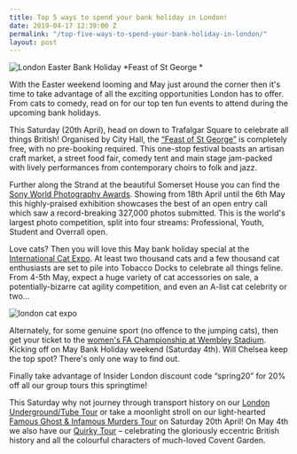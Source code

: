 ```yaml
---
title: Top 5 ways to spend your bank holiday in London!
date: 2019-04-17 12:39:00 Z
permalink: "/top-five-ways-to-spend-your-bank-holiday-in-london/"
layout: post
---
```


![London Easter Bank Holiday](/uploads/feast%20of%20st%20george.jpg) *Feast of St George *

 

With the Easter weekend looming and May just around the corner then it's time to take advantage of all the exciting opportunities London has to offer. From cats to comedy, read on for our top ten fun events to attend during the upcoming bank holidays. 

 

 

This Saturday (20th April), head on down to Trafalgar Square to celebrate all things British! Organised by City Hall, the [“Feast of St George”](https://www.london.gov.uk/events/2019-04-20/feast-st-george-2019) is completely free, with no pre-booking required. This one-stop festival boasts an artisan craft market, a street food fair, comedy tent and main stage jam-packed with lively performances from contemporary choirs to folk and jazz.  

 

Further along the Strand at the beautiful Somerset House you can find the [Sony World Photography Awards](https://www.somersethouse.org.uk/whats-on/2019-sony-world-photography-awards-exhibition). Showing from 18th April until the 6th May this highly-praised exhibition showcases the best of an open entry call which saw a record-breaking 327,000 photos submitted. This is the world's largest photo competition, split into four streams: Professional, Youth, Student and Overrall open.  

 

 Love cats? Then you will love this May bank holiday special at the [International Cat Expo](https://londoncats.org.uk/ ). At least two thousand cats and a few thousand cat enthusiasts are set to pile into Tobacco Docks to celebrate all things feline. From 4-5th May, expect a huge variety of cat accessories on sale, a potentially-bizarre cat agility competition, and even an A-list cat celebrity or two... 

 

![london cat expo](/uploads/london%20cat%20expo.jpg) 

 

Alternately, for some genuine sport (no offence to the jumping cats), then get your ticket to the [women's FA Championship at Wembley Stadium](http://www.thefa.com/news/2019/feb/28/womens-fa-cup-final-tickets-280219 ). Kicking off on May Bank Holiday weekend (Saturday 4th). Will Chelsea keep the top spot? There's only one way to find out. 

 

Finally take advantage of Insider London discount code “spring20” for 20% off all our group tours this springtime! 

 

This Saturday why not journey through transport history on our [London Underground/Tube Tour](https://www.insider-london.co.uk/tours/london-underground-and-tube-tour/ ) or take a moonlight stroll on our light-hearted [Famous Ghost & Infamous Murders Tour](https://www.insider-london.co.uk/tours/famous-ghosts-and-infamous-murders/) on Saturday 20th April! On May 4th we also have our [Quirky Tour](https://www.insider-london.co.uk/tours/quirky-tour/ ) – celebrating the gloriously eccentric British history and all the colourful characters of much-loved Covent Garden.  

 

 

 